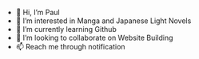 - 👋 Hi, I’m Paul
- 👀 I’m interested in Manga and Japanese Light Novels
- 🌱 I’m currently learning Github
- 💞️ I’m looking to collaborate on Website Building
- 📫 Reach me through notification

<!---
pdombroski/pdombroski is a ✨ special ✨ repository because its `README.md` (this file) appears on your GitHub profile.
You can click the Preview link to take a look at your changes.
--->
